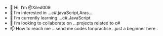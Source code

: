 - 👋 Hi, I’m @Xiled009
- 👀 I’m interested in ...c#,javaScript,Aras...
- 🌱 I’m currently learning ...c#,JavaScript  
- 💞️ I’m looking to collaborate on ...projects related to c#
- 📫 How to reach me ...send me codes tonpractise ..just a beginner here . 

<!---
Xiled009/Xiled009 is a ✨ special ✨ repository because its `README.md` (this file) appears on your GitHub profile.
You can click the Preview link to take a look at your changes.
--->
